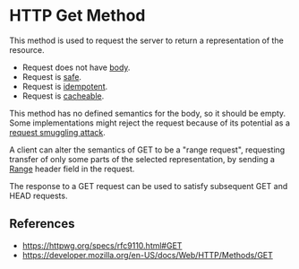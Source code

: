 # HTTP Get Method

This method is used to request the server to return a representation of the resource.

- Request does not have [body](/http/body).
- Request is [safe](/http/method-property/safe).
- Request is [idempotent](http/method-property/idempotent).
- Request is [cacheable](/http/method-property/cacheable).

This method has no defined semantics for the body, so it should be empty. Some implementations might reject the request because of its potential as a [request smuggling attack](/http/security/request-smuggling-attack).

A client can alter the semantics of GET to be a "range request", requesting transfer of only some parts of the selected representation, by sending a [Range](range.md) header field in the request.

The response to a GET request can be used to satisfy subsequent GET and HEAD requests.

## References

- https://httpwg.org/specs/rfc9110.html#GET
- https://developer.mozilla.org/en-US/docs/Web/HTTP/Methods/GET
